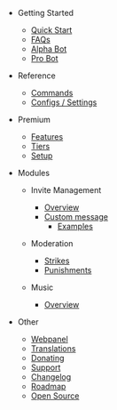 - Getting Started

  - [Quick Start](/nl/getting-started/quick-start.md)
  - [FAQs](/nl/getting-started/faq.md)
  - [Alpha Bot](/nl/getting-started/alpha.md)
  - [Pro Bot](/nl/getting-started/pro.md)

- Reference

  - [Commands](/nl/reference/commands.md)
  - [Configs / Settings](/nl/reference/settings.md)

- Premium

  - [Features](/nl/premium/features.md)
  - [Tiers](/nl/premium/tiers.md)
  - [Setup](/nl/premium/setup.md)

- Modules

  - Invite Management

    - [Overview](/nl/modules/invites/overview.md)
    - [Custom message](/nl/modules/invites/custom-messages.md)
      - [Examples](/nl/modules/invites/examples.md)

  - Moderation

    - [Strikes](/nl/modules/moderation/strikes.md)
    - [Punishments](/nl/modules/moderation/punishments.md)

  - Music

    - [Overview](/nl/modules/music/overview.md)

- Other

  - [Webpanel](/nl/other/webpanel.md)
  - [Translations](/nl/other/translations.md)
  - [Donating](/nl/other/donating.md)
  - [Support](/nl/other/support.md)
  - [Changelog](/nl/other/changelog.md)
  - [Roadmap](/nl/other/roadmap.md)
  - [Open Source](/nl/other/open-source.md)
